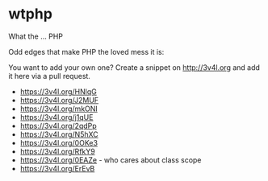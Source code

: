 # wtphp
What the ... PHP

Odd edges that make PHP the loved mess it is:

You want to add your own one? Create a snippet on http://3v4l.org and add it here via a pull request.

* https://3v4l.org/HNlqG
* https://3v4l.org/J2MUF
* https://3v4l.org/mkONI
* https://3v4l.org/j1qUE
* https://3v4l.org/2qdPp
* https://3v4l.org/N5hXC
* https://3v4l.org/0OKe3
* https://3v4l.org/RfkY9
* https://3v4l.org/0EAZe - who cares about class scope
* https://3v4l.org/ErEvB

